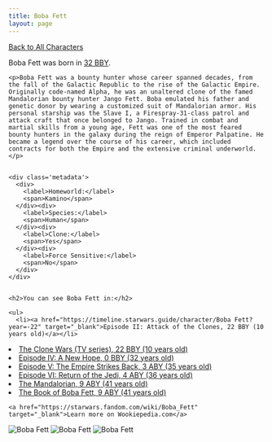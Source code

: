 ```yaml
---
title: Boba Fett
layout: page
---
```

<a href="/character" class="smaller">Back to All Characters</a>

<div class="container">
  <div class="col-10">
    <p>
    Boba Fett             was born in <a href="https://timeline.starwars.guide/character/Boba Fett?year=-32" target="_blank">32 BBY</a>.
    </p>

    <p>Boba Fett was a bounty hunter whose career spanned decades, from the fall of the Galactic Republic to the rise of the Galactic Empire. Originally code-named Alpha, he was an unaltered clone of the famed Mandalorian bounty hunter Jango Fett. Boba emulated his father and genetic donor by wearing a customized suit of Mandalorian armor. His personal starship was the Slave I, a Firespray-31-class patrol and attack craft that once belonged to Jango. Trained in combat and martial skills from a young age, Fett was one of the most feared bounty hunters in the galaxy during the reign of Emperor Palpatine. He became a legend over the course of his career, which included contracts for both the Empire and the extensive criminal underworld.</p>


    <div class='metadata'>
      <div>
        <label>Homeworld:</label>
        <span>Kamino</span>
      </div><div>
        <label>Species:</label>
        <span>Human</span>
      </div><div>
        <label>Clone:</label>
        <span>Yes</span>
      </div><div>
        <label>Force Sensitive:</label>
        <span>No</span>
      </div>
    </div>


    <h2>You can see Boba Fett in:</h2>

    <ul>
      <li><a href="https://timeline.starwars.guide/character/Boba Fett?year=-22" target="_blank">Episode II: Attack of the Clones, 22 BBY (10 years old)</a></li>
  <li><a href="https://timeline.starwars.guide/character/Boba Fett?year=-22" target="_blank">The Clone Wars (TV series), 22 BBY (10 years old)</a></li>
  <li><a href="https://timeline.starwars.guide/character/Boba Fett?year=0" target="_blank">Episode IV: A New Hope, 0 BBY (32 years old)</a></li>
  <li><a href="https://timeline.starwars.guide/character/Boba Fett?year=3" target="_blank">Episode V: The Empire Strikes Back, 3 ABY (35 years old)</a></li>
  <li><a href="https://timeline.starwars.guide/character/Boba Fett?year=4" target="_blank">Episode VI: Return of the Jedi, 4 ABY (36 years old)</a></li>
  <li><a href="https://timeline.starwars.guide/character/Boba Fett?year=9" target="_blank">The Mandalorian, 9 ABY (41 years old)</a></li>
  <li><a href="https://timeline.starwars.guide/character/Boba Fett?year=9" target="_blank">The Book of Boba Fett, 9 ABY (41 years old)</a></li>
    </ul>

    <a href="https://starwars.fandom.com/wiki/Boba_Fett" target="_blank">Learn more on Wookiepedia.com</a>
  </div>
  <div class="character_image col-2">
    <img src="https://timeline.starwars.guide//images/boba-og.png" alt="Boba Fett" />
<img src="https://timeline.starwars.guide//images/boba-old.png" alt="Boba Fett" />
    <img src="https://timeline.starwars.guide//images/boba-young.png" alt="Boba Fett" />
    <ins class="adsbygoogle"
      style="display:block"
      data-ad-client="ca-pub-6056590143595280"
      data-ad-slot="1622037034"
      data-ad-format="auto"
      data-full-width-responsive="true"></ins>
    <script>
        (adsbygoogle = window.adsbygoogle || []).push({});
    </script>
  </div>
</div>
